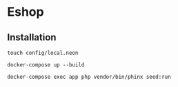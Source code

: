 # Eshop

## Installation

    touch config/local.neon

    docker-compose up --build

    docker-compose exec app php vendor/bin/phinx seed:run
